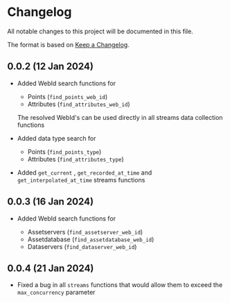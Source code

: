 # Changelog

All notable changes to this project will be documented in this file.

The format is based on [Keep a Changelog](https://keepachangelog.com/en/1.0.0/).

## 0.0.2 (12 Jan 2024)

- Added WebId search functions for

  - Points (`find_points_web_id`)
  - Attributes (`find_attributes_web_id`)

  The resolved WebId's can be used directly in all streams data collection functions

- Added data type search for

  - Points (`find_points_type`)
  - Attributes (`find_attributes_type`)

- Added `get_current` , `get_recorded_at_time` and `get_interpolated_at_time` streams functions

## 0.0.3 (16 Jan 2024)

- Added WebId search functions for

  - Assetservers (`find_assetserver_web_id`)
  - Assetdatabase (`find_assetdatabase_web_id`)
  - Dataservers (`find_dataserver_web_id`)

## 0.0.4 (21 Jan 2024)

- Fixed a bug in all `streams` functions that would allow them to exceed the `max_concurrency` parameter
